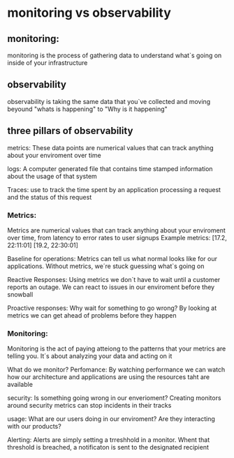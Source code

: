 # monitoring vs observability

## monitoring:
monitoring is the process of gathering data to understand what`s going on inside of your infrastructure

## observability
observability is taking the same data that you`ve collected and moving beyound "whats is happening" to "Why is it happening"


## three pillars of observability

metrics: These data points are numerical values that can track anything about your enviroment over time 

logs: A computer generated file that contains time stamped information about the usage of that system  

Traces: use to track the time spent by an application processing a request and the status of this request


### Metrics:
Metrics are numerical values that can track anything about your enviroment over time, from latency to error rates to user signups
Example metrics: 
    [17.2, 22:11:01]
    [19.2, 22:30:01]

Baseline for operations: Metrics can tell us what normal looks like for our applications. Without metrics, we´re stuck guessing what`s going on

Reactive Responses: Using metrics we don´t have to wait until a customer reports an outage. We can react to issues in our enviroment before they snowball

Proactive responses: Why wait for something to go wrong? By looking at metrics we can get ahead of problems before they happen 

### Monitoring:
Monitoring is the act of paying atteiong to the patterns that your metrics are telling you. It´s about analyzing your data and acting on it

What do we monitor?
Perfomance: By watching performance we can watch how our architecture and applications are using the resources taht are available 

security: Is something going wrong in our enverioment? Creating monitors around security metrics can stop incidents in their tracks

usage: What are our users doing in our enviroment? Are they interacting with our products?

Alerting:
Alerts are simply setting a trreshhold in a monitor. Whent that threshold is breached, a notificaton is sent to the designated recipient 